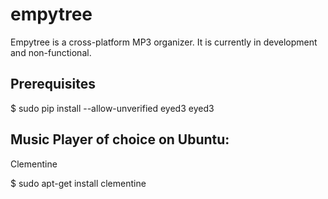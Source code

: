 # empytree
Empytree is a cross-platform MP3 organizer. It is currently in development and non-functional.

## Prerequisites

  $ sudo pip install --allow-unverified eyed3 eyed3

## Music Player of choice on Ubuntu:
Clementine

  $ sudo apt-get install clementine
